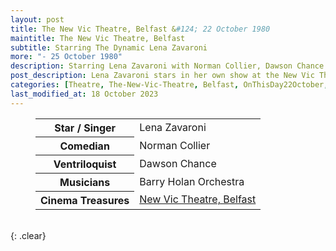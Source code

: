 ```yaml
---
layout: post
title: The New Vic Theatre, Belfast &#124; 22 October 1980
maintitle: The New Vic Theatre, Belfast
subtitle: Starring The Dynamic Lena Zavaroni
more: "- 25 October 1980"
description: Starring Lena Zavaroni with Norman Collier, Dawson Chance and the Barry Holan Orchestra.
post_description: Lena Zavaroni stars in her own show at the New Vic Theatre, Belfast.
categories: [Theatre, The-New-Vic-Theatre, Belfast, OnThisDay22October, OnThisDay25October]
last_modified_at: 18 October 2023
---
```


<figure class="fig3">
<table>
<tr><th>Star / Singer</th><td>Lena Zavaroni</td></tr>
<tr><th>Comedian</th><td>Norman Collier</td></tr>
<tr><th>Ventriloquist</th><td>Dawson Chance</td></tr>
<tr><th>Musicians</th><td>Barry Holan Orchestra</td></tr>
<tr><th>Cinema Treasures</th><td><a href="http://cinematreasures.org/theaters/18146">New Vic Theatre, Belfast</a></td></tr>
</table>
</figure>

<br />{: .clear}

